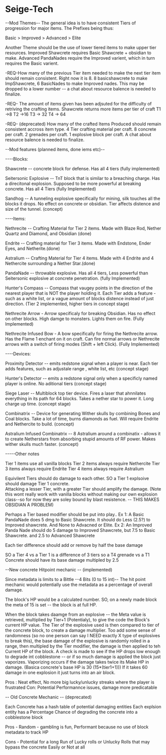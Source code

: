 Seige-Tech
==========



--Mod Themes--
The general idea is to have consistent Tiers of progression for major items. The Prefixes being thus:

Basic > Improved > Advanced > Elite

Another Theme should be the use of lower tiered items to make upper tier resources.  Improved Shawcrete requires Basic Shawcrete + obsidian to make.  Advanced PandaNades require the Improved varient, which in turn requires the Basic
 varient.

-REQ-How many of the previous Tier item needed to make the next tier item should remain consistent. Right now it is 8. 8 basicshawcrete to make ImpShawcrete, 6 BasicNades to make Improved nades.  This may be dropped to a lower number -- a chat about resource balence is needed to finalize.

-REQ-  The amount of items given has been adjsuted for the difficulty of retriving the crafting items. Shawcrete returns more items per tier of craft T1 ->8 T2 ->16 T3 -> 32 T4 -> 64



-REQ- (deprecated) How many of the crafted Items Produced should remain consistent accross item type. 4 Tier crafting material per craft. 8 concrete per craft. 2 grenades per craft. 1 explosive block per craft. A chat about resource balence is needed to finalize.




--Mod features (planned items, done iems etc)--


----Blocks:

Shawcrete -- concrete block for defense. Has all 4 tiers (fully implemented)

Seitersonic Explosive -- TnT block that is similar to a breaching charge. Has a direcitonal explosion. Supposed to be more   powerful at breaking concrete.  Has all 4 Tiers (fully Implemented)


Sandhog -- A tunneling explosive specifically for mining, silk touches all the blocks it drops.  No effect on concrete or obsidian.  Tier affects distence and size of the tunnel. (concept)


----Items:

Nethrecite -- Crafting Material for Tier 2 items. Made with Blaze Rod, Nether Quartz and Diamond, and Obsidian (done)

Endrite -- Crafting material for Tier 3 items. Made with Endstone, Ender Eyes, and Netherite.(done)

Astralium -- Crafting Material for Tier 4 items. Made with 4 Endrite and 4 Nethercite surrounding a Nether Star.(done)

PandaNade -- throwable explosive. Has all 4 tiers, Less powerful than Seitersonic explosive at concrete penetration. (fully Implemented)

Hunter's Compass  -- Compass that vaugey points in the direction of the nearest player that is NOT the player holding it. Each Tier adds a feature - such as a white list, or a vague amount of blocks distence instead of just direction.  (Tier 2 implemented, higher tiers in concept stage)

Nethrecite Arrow - Arrow specificaly for breaking Obsidian.  Has no effect on other blocks.  High damge to monsters. Lights them on fire. (Fully Implemented)

Nethrecite Infused Bow - A bow specifically for firing the Nethrecite arrow.  Has the Flame 1 enchant on it on craft. Can fire normal arrows or Nethrecite arrows with a switch of firing modes (Shift + left Click). (Fully Implemented)

----Devices:

Proximity Detector -- emits redstone signal when a player is near.  Each tier adds features, such as adjustale range , white list, etc (concept stage)

Hunter's Detector -- emits a redstone signal only when a specificly named player is online. No aditional tiers (concept stage)

Siege Laser -- Multiblock top tier device. Fires a laser that ahnnilates everything in its path for 64 blocks. Takes a nether star to power it. Long charge up time.  (concept stage)

Combinatrix -- Device for generating Wither skulls by combining Bones and Coal blocks. Take a lot of time, burns diamonds as fuel. Will require Endrite and Nethercite to build. (concept)

Astralium Infused Combinatrix -- 8 Astralium around a combinatix - allows it to create Netherstars from absorbing stupid amounts of RF power.  Makes wither skulls much faster. (concept)


-----Other notes

Tier 1 items use all vanilla blocks
Tier 2 items always require Nethercite
Tier 3 items always require Endrite
Tier 4 items always require Astralium

Equivilent Tiers should do damage to each other. SO a Tier 1 explsoive should damage Tier 1 concrete.  
Attacking a lesser Tier, with a greater Tier should amplify the damage. (Note this wont really work with vanilla blocks without making our own explosion class--so for now they are soley bound by blast resistence. -- THIS MAKES OBSIDIAN A PROBLEM)


Perhaps a Tier based modifier should be put into play..
Ex 1: A Basic PandaNade does 5 dmg to Basic Shawcrete. It should do Less (2.5?) to Improved shawcrete. And None to Advacned or Elite. 
Ex 2: An Improved Panda Nade should do 5 damage to Improved Shawcrete, but 7.5 to Basic Shawcrete. and 2.5 to Advanced Shawcrete

Each tier difference should add or remove by half the base damage

SO a Tier 4 vs a Tier 1 is a difference of 3 tiers so a T4 grenade vs a T1 Concrete should have its base damage multipled by 2.5



--New concrete Hitpoint mechanic -- (implemented)

Since metadata is limits to a Bittle --4 Bits (0 to 15 int)-- The hit point mechanic would potentially use the metadata as a percentage of overall damage.

The block's HP would be a calculated number.  SO, on a newly made block the meta of 15 is set -- the block is at full HP. 

When the block takes daamge from an explosive -- the Meta value is retrieved,  multiplied by Tier+1 (Potentialy), to give the code the Block's current HP value.  The Tier of the explosive used is then compared to tier of the concrete block,  to create a damage multiplier.  Too add some sense of randomness (so no one person can say I NEED exactly X type of explosives to break this), the base damage of the explosive is randomly rolled in a range, then multipled by the Tier modifier, the damage is then applied to teh Current HP of the block.  A check is made to see if the HP drops low enough to degrade int cobblestone -- or if so much damage is applied the block just vaporizes.  Vaporizing occurs if the damage takes twice its Make HP in damage. (Basica concrete's base HP is 30 (15*(tier1+1)))  If it takes 60 damage in one explosion it just turns into an air block.  

Pros : Neat effect, No more big lucky/unlucky streaks where the player is frustrated
Con: Potential Performannce issues, damage more predicatable



-- Old Concrete Mechanic -- (deprecated)

Each Concrete has a hash table of potential damaging entities
Each explsion entity has a Percentage Chance of degrading the concrete into a cobblestone block

Pros - Random - gambling is fun, Performant because no use of block metadata to track HP

Cons - Potential for a long Run of Lucky rolls or Unlucky Rolls that may bypass the concrete Easily or Not at all












